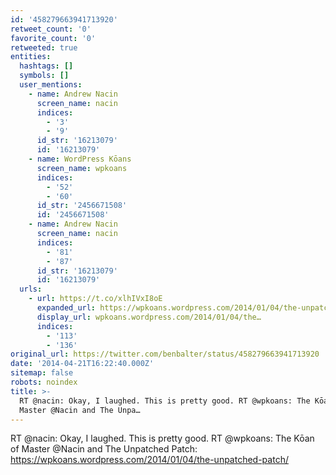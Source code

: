 ```yaml
---
id: '458279663941713920'
retweet_count: '0'
favorite_count: '0'
retweeted: true
entities:
  hashtags: []
  symbols: []
  user_mentions:
    - name: Andrew Nacin
      screen_name: nacin
      indices:
        - '3'
        - '9'
      id_str: '16213079'
      id: '16213079'
    - name: WordPress Kōans
      screen_name: wpkoans
      indices:
        - '52'
        - '60'
      id_str: '2456671508'
      id: '2456671508'
    - name: Andrew Nacin
      screen_name: nacin
      indices:
        - '81'
        - '87'
      id_str: '16213079'
      id: '16213079'
  urls:
    - url: https://t.co/xlhIVxI8oE
      expanded_url: https://wpkoans.wordpress.com/2014/01/04/the-unpatched-patch/
      display_url: wpkoans.wordpress.com/2014/01/04/the…
      indices:
        - '113'
        - '136'
original_url: https://twitter.com/benbalter/status/458279663941713920
date: '2014-04-21T16:22:40.000Z'
sitemap: false
robots: noindex
title: >-
  RT @nacin: Okay, I laughed. This is pretty good. RT @wpkoans: The Kōan of
  Master @Nacin and The Unpa…
---
```


RT @nacin: Okay, I laughed. This is pretty good. RT @wpkoans: The Kōan of Master @Nacin and The Unpatched Patch: https://wpkoans.wordpress.com/2014/01/04/the-unpatched-patch/